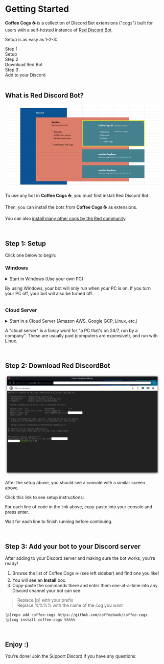 # Getting Started

**Coffee Cogs ☕** is a collection of Discord Bot extensions ("cogs") built for users with a self-hosted instance of [Red Discord Bot](https://github.com/Cog-Creators/Red-DiscordBot).

Setup is as easy as 1-2-3:

<div class="grid grid-cols-1 sm:grid-cols-3 text-lg font-bold text-center select-none">
  <div class="p-4 bg-black/5"><span class="text-sm">Step 1</span><br />Setup</div>
  <div class="p-4 bg-red-900/10"><span class="text-sm">Step 2</span><br />Download Red Bot</div>
  <div class="p-4 bg-indigo-900/10"><span class="text-sm">Step 3</span><br />Add to your Discord</div>
</div>

<br />

## What is Red Discord Bot?

![Explainer: Red Discord Bot is a platform. Coffee Cogs is a repository ("repo") of extensions ("cogs") that are built on top of Red Discord Bot.](./red-cogs-explainer.png)

To use any bot in **Coffee Cogs ☕**, you must first install Red Discord Bot.

Then, you can install the bots from **Coffee Cogs ☕** as extensions.

You can also [install many other cogs by the Red community](https://index.discord.red).

<br />

## Step 1: Setup

Click one below to begin:

### Windows

<details class="pt-3 pb-1 px-4 bg-black/5">
<summary class="cursor-pointer">
  <span class="font-bold px-4 pb-1">Start in Windows (Use your own PC)</span>
  <p>By using Windows, your bot will only run when your PC is on. If you turn your PC off, your bot will also be turned off.</p>
</summary>

To get started, set up WSL2 with the walkthrough below:

<ReactFrame to="https://www.youtube.com/embed/5EgV91-f1co?start=0&end=249&version=3&autoplay=0&modestBranding=1&rel=0&showinfo=0"></ReactFrame>

> 4:06  
> Stop here. Move to Step 2 below to continue.

</details>

### Cloud Server

<details class="pt-3 pb-1 px-4 bg-black/5">
<summary class="cursor-pointer">
  <span class="font-bold px-4 pb-1">Start in a Cloud Server (Amazon AWS, Google GCP, Linux, etc.)</span>
  <p>A "cloud server" is a fancy word for "a PC that's on 24/7, run by a company". These are usually paid (computers are expensive!), and run with Linux.</p>
</summary>

This guide will focus on a cloud server with a generous free plan: Google Cloud Platform (GCP).

Here is how to set up Google Cloud Platform:

<ReactFrame to="https://www.youtube.com/embed/-6u1NHKgqao?start=0&end=345&version=3&autoplay=0&modestBranding=1&rel=0&showinfo=0"></ReactFrame>

> 3:21  
> Use e2-micro instead. The f1-micro instance no longer exists.  
> https://cloud.google.com/free/docs/gcp-free-tier/#compute

> 4:09  
> Choose Ubuntu 2204  

> 4:21  
> Change the disk to "Standard persistent disk"  
> Change the storage to 20 GB  
> These will stay within the Free tier limits

<br />

</details>

<br />

## Step 2: Download Red DiscordBot

![gcp-ssh.png](./gcp-ssh.png)

After the setup above, you should see a console with a similar screen above.

Click this link to see setup instructions:

<ReactButton to="https://docs.discord.red/en/stable/install_guides/ubuntu-2204.html" body="Installing Red DiscordBot" newTab="true"></ReactButton>

For each line of code in the link above, copy-paste into your console and press enter.

Wait for each line to finish running before continuing.

<br />

## Step 3: Add your bot to your Discord server

<ReactButton to="https://docs.discord.red/en/stable/getting_started.html" body="Getting Started" newTab="true" className="mt-2"></ReactButton>

After adding to your Discord server and making sure the bot works, you're ready!

1. Browse the list of Coffee Cogs ☕ (see left sidebar) and find one you like!
2. You will see an **Install** box.
3. Copy-paste the commands there and enter them one-at-a-time into any Discord channel your bot can see.

> Replace [p] with your prefix  
> Replace %%%% with the name of the cog you want
```
[p]repo add coffee-cogs https://github.com/coffeebank/coffee-cogs
[p]cog install coffee-cogs %%%%%
```

<br />

## Enjoy :)

You're done! Join the Support Discord if you have any questions:

<ReactButton to="https://coffeebank.github.io/discord" body="Support Discord" newTab="true"></ReactButton>
